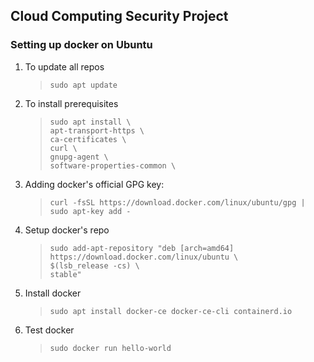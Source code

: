 ## Cloud Computing Security Project

### Setting up docker on Ubuntu
1. To update all repos
    > `sudo apt update`

2. To install prerequisites
    > `sudo apt install \`<br/>
    > `apt-transport-https \`<br/>
    > `ca-certificates \`<br/>
    > `curl \`<br/>
    > `gnupg-agent \`<br/>
    > `software-properties-common \`<br/>

3. Adding docker's official GPG key:
    > `curl -fsSL https://download.docker.com/linux/ubuntu/gpg | sudo apt-key add -`

4. Setup docker's repo
    >`sudo add-apt-repository "deb [arch=amd64] https://download.docker.com/linux/ubuntu \`<br/>
    `$(lsb_release -cs) \`<br/>
    `stable"`<br/>

5. Install docker
    > `sudo apt install docker-ce docker-ce-cli containerd.io`

6. Test docker
    > `sudo docker run hello-world`